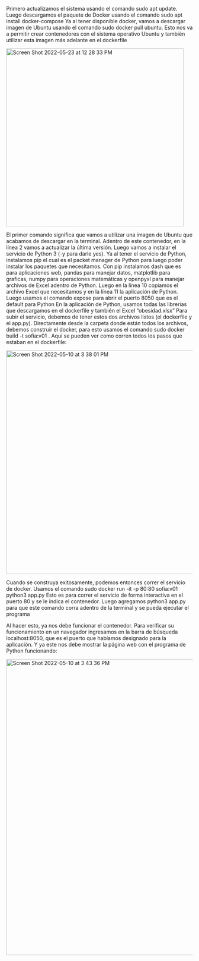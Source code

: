 Primero actualizamos el sistema usando el comando sudo apt update. Luego descargamos el paquete de Docker usando el comando sudo apt install docker-compose
Ya al tener disponible docker, vamos a descargar imagen de Ubuntu usando el comando sudo docker pull ubuntu. Esto nos va a permitir crear contenedores con el sistema operativo Ubuntu y también utilizar esta imagen más adelante en el dockerfile

<img width="479" alt="Screen Shot 2022-05-23 at 12 28 33 PM" src="https://user-images.githubusercontent.com/72221161/170719419-801cd17a-1cd0-4d05-bed8-d4520b63b82f.png">

El primer comando significa que vamos a utilizar una imagen de Ubuntu que acabamos de descargar en la terminal. Adentro de este contenedor, en la línea 2 vamos a actualizar la última versión. Luego vamos a instalar el servicio de Python 3 (-y para darle yes). Ya al tener el servicio de Python, instalamos pip el cual es el packet manager de Python para luego poder instalar los paquetes que necesitamos. Con pip instalamos dash que es para aplicaciones web, pandas para manejar datos, matplotlib para graficas, numpy para operaciones matemáticas y openpyxl para manejar archivos de Excel adentro de Python. Luego en la línea 10 copiamos el archivo Excel que necesitamos y en la línea 11 la aplicación de Python. Luego usamos el comando expose para abrir el puerto 8050 que es el default para Python
En la aplicación de Python, usamos todas las librerías que descargamos en el dockerfile y también el Excel “obesidad.xlsx”
Para subir el servicio, debemos de tener estos dos archivos listos (el dockerfile y el app.py).
Directamente desde la carpeta donde están todos los archivos, debemos construir el docker, para esto usamos el comando sudo docker build -t sofia:v01 . 
Aquí se pueden ver como corren todos los pasos que estaban en el dockerfile:

<img width="602" alt="Screen Shot 2022-05-10 at 3 38 01 PM" src="https://user-images.githubusercontent.com/72221161/170720014-2bd74dc9-0143-47db-a565-dc7941ccd3d7.png">

Cuando se construya exitosamente, podemos entonces correr el servicio de docker. Usamos el comando sudo docker run -it -p 80:80 sofia:v01 python3 app.py
Esto es para correr el servicio de forma interactiva en el puerto 80 y se le indica el contenedor. Luego agregamos python3 app.py para que este comando corra adentro de la terminal y se pueda ejecutar el programa

Al hacer esto, ya nos debe funcionar el contenedor. Para verificar su funcionamiento en un navegador ingresamos en la barra de búsqueda localhost:8050, que es el puerto que habíamos designado para la aplicación. Y ya este nos debe mostrar la página web con el programa de Python funcionando:

<img width="797" alt="Screen Shot 2022-05-10 at 3 43 36 PM" src="https://user-images.githubusercontent.com/72221161/170720061-c48aefc2-beb3-49c5-a04f-04e322f88b7a.png">
